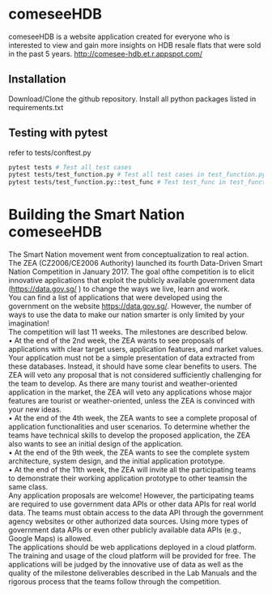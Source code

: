# comeseeHDB

comeseeHDB is a website application created for everyone who is interested to view and gain more insights on HDB resale flats that were sold in the past 5 years.
http://comesee-hdb.et.r.appspot.com/
## Installation

Download/Clone the github repository. Install all python packages listed in requirements.txt

## Testing with pytest

refer to tests/conftest.py

```bash
pytest tests # Test all test cases 
pytest tests/test_function.py # Test all test cases in test_function.py
pytest tests/test_function.py::test_func # Test test_func in test_function.py
```

# Building the Smart Nation comeseeHDB
The Smart Nation movement went from conceptualization to real action. The ZEA
(CZ2006/CE2006 Authority) launched its fourth Data-Driven Smart Nation Competition in
January 2017. The goal ofthe competition is to elicit innovative applications that exploit
the publicly available government data (https://data.gov.sg/ ) to change the ways we live,
learn and work.  
You can find a list of applications that were developed using the government on the website
https://data.gov.sg/. However, the number of ways to use the data to make our nation
smarter is only limited by your imagination!  
The competition will last 11 weeks. The milestones are described below.  
• At the end of the 2nd week, the ZEA wants to see proposals of applications with
clear target users, application features, and market values. Your application must not
be a simple presentation of data extracted from these databases. Instead, it should
have some clear benefits to users. The ZEA will veto any proposal that is not
considered sufficiently challenging for the team to develop. As there are many
tourist and weather-oriented application in the market, the ZEA will veto any
applications whose major features are tourist or weather-oriented, unless the ZEA is
convinced with your new ideas.  
• At the end of the 4th week, the ZEA wants to see a complete proposal of application
functionalities and user scenarios. To determine whether the teams have technical
skills to develop the proposed application, the ZEA also wants to see an initial design
of the application.  
• At the end of the 9th week, the ZEA wants to see the complete system architecture,
system design, and the initial application prototype.  
• At the end of the 11th week, the ZEA will invite all the participating teams to
demonstrate their working application prototype to other teamsin the same class.  
Any application proposals are welcome! However, the participating teams are required
to use government data APIs or other data APIs for real world data. The teams must obtain
access to the data API through the government agency websites or other authorized data
sources. Using more types of government data APIs or even other publicly available data APIs
(e.g., Google Maps) is allowed.  
The applications should be web applications deployed in a cloud platform. The training and
usage of the cloud platform will be provided for free. The applications will be judged by the
innovative use of data as well as the quality of the milestone deliverables described in the
Lab Manuals and the rigorous process that the teams follow through the competition.


